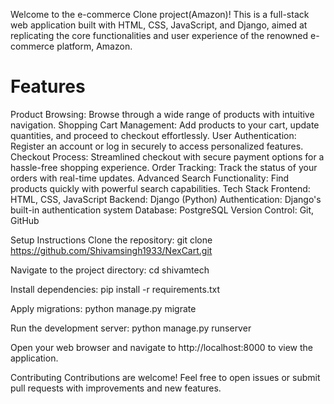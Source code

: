 
Welcome to the e-commerce Clone project(Amazon)! This is a full-stack web application built with HTML, CSS, JavaScript, and Django, aimed at replicating the core functionalities and user experience of the renowned e-commerce platform, Amazon.

<h1>Features</h1>
Product Browsing: Browse through a wide range of products with intuitive navigation.
Shopping Cart Management: Add products to your cart, update quantities, and proceed to checkout effortlessly.
User Authentication: Register an account or log in securely to access personalized features.
Checkout Process: Streamlined checkout with secure payment options for a hassle-free shopping experience.
Order Tracking: Track the status of your orders with real-time updates.
Advanced Search Functionality: Find products quickly with powerful search capabilities.
Tech Stack
Frontend: HTML, CSS, JavaScript
Backend: Django (Python)
Authentication: Django's built-in authentication system
Database: PostgreSQL
Version Control: Git, GitHub

Setup Instructions
Clone the repository:
git clone https://github.com/Shivamsingh1933/NexCart.git

Navigate to the project directory:
cd shivamtech

Install dependencies:
pip install -r requirements.txt

Apply migrations:
python manage.py migrate

Run the development server:
python manage.py runserver

Open your web browser and navigate to http://localhost:8000 to view the application.

Contributing
Contributions are welcome! Feel free to open issues or submit pull requests with improvements and new features.

 <img src="djangoProject" alt=""/>













